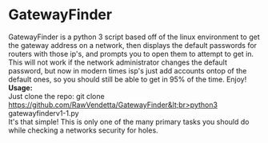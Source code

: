 # GatewayFinder
GatewayFinder is a python 3 script based off of the linux environment to get the gateway address on a network, then displays the default passwords for routers with those ip's, and prompts you to open them to attempt to get in. This will not work if the network administrator changes the default password, but now in modern times isp's just add accounts ontop of the default ones, so you should still be able to get in 95% of the time. Enjoy!<br><b>Usage:</b><br>Just clone the repo: git clone https://github.com/RawVendetta/GatewayFinder&lt;br>python3 gatewayfinderv1-1.py<br>It's that simple! This is only one of the many primary tasks you should do while checking a networks security for holes.
